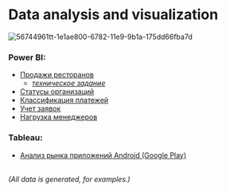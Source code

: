 # Data analysis and visualization

![56744961tt-1e1ae800-6782-11e9-9b1a-175dd66fba7d](https://user-images.githubusercontent.com/43387913/66768981-9a35f300-eebc-11e9-8239-d17f42b63eb8.png)

### Power BI:
 * [Продажи ресторанов](https://github.com/Alex110117/power_bi/blob/master/report/%D0%9F%D1%80%D0%BE%D0%B4%D0%B0%D0%B6%D0%B8%20%D1%80%D0%B5%D1%81%D1%82%D0%BE%D1%80%D0%B0%D0%BD%D0%BE%D0%B2.pdf)
   * [*техническое задание*](https://github.com/Alex110117/power_bi-tableau/blob/master/dataset/tz.md)
 * [Статусы организаций](https://github.com/Alex110117/power_bi-tableau/blob/master/report/%D0%A1%D1%82%D0%B0%D1%82%D1%83%D1%81%D1%8B%20%D0%BE%D1%80%D0%B3%D0%B0%D0%BD%D0%B8%D0%B7%D0%B0%D1%86%D0%B8%D0%B9_n.pdf)
 * [Классификация платежей](https://github.com/Alex110117/power_bi-tableau/blob/master/report/%D0%9A%D0%BB%D0%B0%D1%81%D1%81%D0%B8%D1%84%D0%B8%D0%BA%D0%B0%D1%86%D0%B8%D1%8F%20%D0%BF%D0%BB%D0%B0%D1%82%D0%B5%D0%B6%D0%B5%D0%B9_n.pdf)
 * [Учет заявок](https://github.com/Alex110117/power_bi-tableau/blob/master/report/%D0%A3%D1%87%D0%B5%D1%82%20%D0%B7%D0%B0%D1%8F%D0%B2%D0%BE%D0%BA_n.pdf)
 * [Нагрузка менеджеров](https://github.com/Alex110117/power_bi-tableau/blob/master/report/%D0%9D%D0%B0%D0%B3%D1%80%D1%83%D0%B7%D0%BA%D0%B0%20%D0%BC%D0%B5%D0%BD%D0%B5%D0%B4%D0%B6%D0%B5%D1%80%D0%BE%D0%B2_n.pdf)

### Tableau:
 * [Анализ рынка приложений Android (Google Play)](https://public.tableau.com/profile/aleksandr7340#!/vizhome/L6/AppAnalysis)
<br></br>

_(All data is generated, for examples.)_
